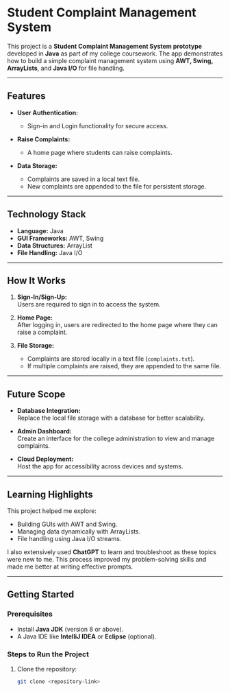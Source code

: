 # Student Complaint Management System  

This project is a **Student Complaint Management System prototype** developed in **Java** as part of my college coursework. The app demonstrates how to build a simple complaint management system using **AWT, Swing, ArrayLists**, and **Java I/O** for file handling.  

---

## **Features**  
- **User Authentication:**  
  - Sign-in and Login functionality for secure access.  

- **Raise Complaints:**  
  - A home page where students can raise complaints.  

- **Data Storage:**  
  - Complaints are saved in a local text file.  
  - New complaints are appended to the file for persistent storage.  

---

## **Technology Stack**  
- **Language:** Java  
- **GUI Frameworks:** AWT, Swing  
- **Data Structures:** ArrayList  
- **File Handling:** Java I/O  

---

## **How It Works**  
1. **Sign-In/Sign-Up:**  
   Users are required to sign in to access the system.  

2. **Home Page:**  
   After logging in, users are redirected to the home page where they can raise a complaint.  

3. **File Storage:**  
   - Complaints are stored locally in a text file (`complaints.txt`).  
   - If multiple complaints are raised, they are appended to the same file.  

---

## **Future Scope**  
- **Database Integration:**  
  Replace the local file storage with a database for better scalability.  

- **Admin Dashboard:**  
  Create an interface for the college administration to view and manage complaints.  

- **Cloud Deployment:**  
  Host the app for accessibility across devices and systems.  

---

## **Learning Highlights**  
This project helped me explore:  
- Building GUIs with AWT and Swing.  
- Managing data dynamically with ArrayLists.  
- File handling using Java I/O streams.  

I also extensively used **ChatGPT** to learn and troubleshoot as these topics were new to me. This process improved my problem-solving skills and made me better at writing effective prompts.  

---

## **Getting Started**  
### **Prerequisites**  
- Install **Java JDK** (version 8 or above).  
- A Java IDE like **IntelliJ IDEA** or **Eclipse** (optional).  

### **Steps to Run the Project**  
1. Clone the repository:  
   ```bash  
   git clone <repository-link>  
